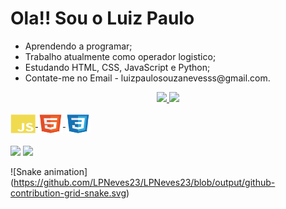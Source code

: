 <h1> Ola!! Sou o Luiz Paulo</h1>
<ul>
<li>Aprendendo a programar;</li>
<li>Trabalho atualmente como operador logistico;</li>
<li>Estudando HTML, CSS, JavaScript e Python;</li>
<li>Contate-me no Email - luizpaulosouzanevesss@gmail.com.</li>
  </ul>

<div align="center">
  <a href="https://github.com/LPNeves23">
  <img height="180em" src="https://github-readme-stats.vercel.app/api?username=LPNeves23&show_icons=true&theme=tokyonight&include_all_commits=true&count_private=true"/>
  <img height="180em" src="https://github-readme-stats.vercel.app/api/top-langs/?username=LPNeves23&layout=compact&langs_count=7&theme=tokyonight"/>
</div>
  </div>
<div style="display: inline_block"><br>
  <img align="center" alt="Rafa-Js" height="30" width="40" src="https://raw.githubusercontent.com/devicons/devicon/master/icons/javascript/javascript-plain.svg">
  <img align="center" alt="Rafa-HTML" height="30" width="40" src="https://raw.githubusercontent.com/devicons/devicon/master/icons/html5/html5-original.svg">
  <img align="center" alt="Rafa-CSS" height="30" width="40" src="https://raw.githubusercontent.com/devicons/devicon/master/icons/css3/css3-original.svg">
</div>

####

<div>

  <a href="https://instagram.com/lpneves23" target="_blank"><img src="https://img.shields.io/badge/-Instagram-%23E4405F?style=for-the-badge&logo=instagram&logoColor=white" target="_blank"></a>
  <a href="https://www.youtube.com/channel/UCAK8FIs1lqy-OdZSycqLUmA" target="_blank"><img src="https://img.shields.io/badge/YouTube-FF0000?style=for-the-badge&logo=youtube&logoColor=white" target="_blank"></a>
  
  ![Snake animation]
  (https://github.com/LPNeves23/LPNeves23/blob/output/github-contribution-grid-snake.svg)
